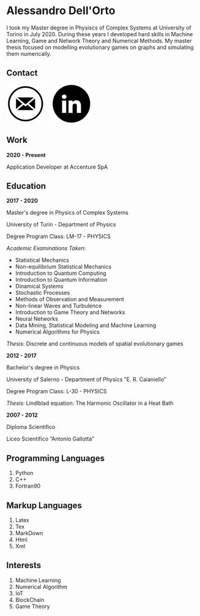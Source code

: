 # Alessandro Dell'Orto

I took my Master degree in Physiscs of Complex Systems at University of Torino in July 2020. During these years I developed hard skills in Machine Learning, Game and Network Theory and Numerical Methods. My master thesis focused on modelling evolutionary games on graphs and simulating them numerically.

## Contact

[<img src="/assets/email.png" width="100"/>](mailto:alessandro.dellor@edu.unito.it)  &nbsp;&nbsp;&nbsp;  [<img src="/assets/linkedin.png" width="100"/>](https://www.linkedin.com/in/alessandro-dell-orto-9100501b6/) 

## Work

**2020 - Present**

Application Developer at Accenture SpA


## Education

**2017 - 2020**

Master's degree in Physics of Complex Systems

University of Turin - Department of Physics

Degree Program Class: LM-17 - PHYSICS

_Academic Examinations Taken_:
- Statistical Mechanics
- Non-equilibrium Statistical Mechanics
- Introduction to Quantum Computing
- Introduction to Quantum Information
- Dinamical Systems
- Stochastic Processes
- Methods of Observation and Measurement
- Non-linear Waves and Turbulence
- Introduction to Game Theory and Networks
- Neural Networks
- Data Mining, Statistical Modeling and Machine Learning
- Numerical Algorithms for Physics

_Thesis_: Discrete and continuous models of spatial evolutionary games

**2012 - 2017**

Bachelor's degree in Physics

University of Salerno - Department of Physics "E. R. Caianiello"

Degree Program Class: L-30 - PHYSICS

_Thesis_: Lindlblad equation: The Harmonic Oscillator in a Heat Bath

**2007 - 2012**

Diploma Scientifico

Liceo Scientifico “Antonio Gallotta”


## Programming Languages

1. Python
2. C++
3. Fortran90

## Markup Languages

1. Latex
2. Tex
3. MarkDown
4. Html
5. Xml

## Interests

1. Machine Learning 
2. Numerical Algorithm 
3. IoT
4. BlockChain
5. Game Theory

